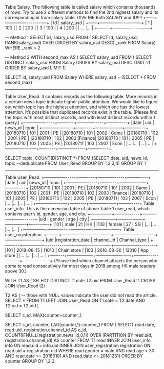 Table Salary. 
The following table is called salary which contains thousands of rows. Try to use 2 different methods to find the 2nd highest salary and its corresponding id from salary table. GIVE ME Both SALARY and ID!!!!
+——+—————--------—+
| Id | salary_usd |
+——+—————--------—+
| 1  | 100    		|
| 2  | 200    		|
| 3  | 100    		|
| 4  | 200        |
| …  |…				    |
+——--+————------——+


-- Method 1
SELECT id, salary_usd FROM (
SELECT id, salary_usd, RANK(salary_usd) OVER (ORDER BY salary_usd DESC) _rank FROM Salary)
WHERE _rank = 2

-- Method 2
WITH second_max AS (
SELECT salary_usd FROM (
SELECT DISTINCT salary_usd FROM Salary
ORDER BY salary_usd DESC
LIMIT 2)
ORDER BY salary_usd
LIMIT 1)

SELECT id, salary_usd FROM Salary
WHERE salary_usd = (SELECT * FROM second_max)

-----------------------------




Table User_Read. It contains records as the following table. More records in a certain news topic indicate higher public attention. We would like to figure out which topic has the highest attention,
and which one has the lowest attention. It’s possible that duplicated records exist in the table.
(Please find the topic with most distinct records, and with least distinct records within 1 query.)
+—————-----+——----+————-----+———----+
 |date     | uid  | news_id | topic |
+—————-----+——----+———-----—+———----+
 |20180710 | 101  | 2001    | PE    |
 |20180710 | 101  | 2002    | Game  |
 |20180710 | 102  | 2001    | PE    |
 |20180710 | 102  | 2003    |Finance|
 |20180710 | 101  | 2005    | PE    |
 |20180710 | 102  | 2005    | PE    |
 |20180711 | 103  | 2007	  | Econ  |
 |…		     |…	    |…		    |…	    |
+————-----—+——----+————-----+———----+


SELECT topic, COUNT(DISTINCT *)
FROM (SELECT date, uid, news_id, topic --deduplicate
FROM User_Read
GROUP BY 1,2,3,4)
GROUP BY 1

-----------------------------

Table User_Read. 
+—————-----+——----+————-----+———----+
 |date     | uid  | news_id | topic |
+—————-----+——----+———-----—+———----+
 |20180710 | 101  | 2001    | PE    |
 |20180710 | 101  | 2002    | Game  |
 |20180710 | 102  | 2001    | PE    |
 |20180710 | 102  | 2003    |Finance|
 |20180710 | 101  | 2005    | PE    |
 |20180710 | 102  | 2005    | PE    |
 |20180711 | 103  | 2007	  | Econ  |
 |…		     |…	    |…		    |…	    |
+————-----—+——----+————-----+———----+
Table user_info. This is the dimension table of above Table 1 user_read, which contains user’s id, gender, age, and city.
+—————+————----+———--—+——------+
 |uid | gender | age  | city   |
+—————+——----——+————--+—-----—-+
 |101 | male   | 21   | HK     |
 |108 | female | 27	  | SG     |
 |…		|…	     |…		  |…	     |
+—————+——------+———--—+———----—+
Table user_registeration. 
+-—---+—————-----------—-+——————--------+————----------+
|uid  |registration_date | channel_id   | Channel_type |
+——---+—————------------—+———---------—-+——————--------+
|101  | 2018-08-15       | 11010        | Chain store  |
|103  | 2018-08-30       | 12010        | App store    |
|…	  |…	               |…		          |…			       |
+——---+——————+——————-----+———------—---—+--------------+
(Please find which channel attracts the person who come to read consecutively for most days in 2018 among HK male readers above 30.)

WITH T1 AS (
SELECT DISTINCT t1.date, t2.uid
FROM User_Read t1
CROSS JOIN User_Read t2)

T2 AS (
  -- those with NULL values indicate the user did not read the article.
  SELECT * FROM T1
  LEFT JOIN User_Read ON T1.date = T2.date AND T2.uid = T2.uid
  )

SELECT c_id, MAX(counter+counter_1,

SELECT c_id, counter, LAG(counter,1) counter_1 FROM (
SELECT read.date, read.uid, registration.channel_id AS c_id, COUNT(IFNULL(registration.news_id,0,1)) OVER (PARTITION BY read.uid, registration.channel_id) AS counter
FROM T1 read
INNER JOIN user_info info ON read.uid = info.uid
INNER JOIN user_registration registration ON read.uid = registration.uid
WHERE read.gender = male AND read.age > 30
AND read.date >= 20180101 AND read.date <= 20181231)
ORDER BY counter
GROUP BY 1,2,3;

















